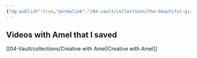 ```yaml
---
{"dg-publish":true,"permalink":"/04-vault/collections/the-beautiful-girl-that-was-amel/","noteIcon":"","created":"2025-09-06T17:02:11.978+02:00","updated":"2025-09-06T17:07:14.750+02:00"}
---
```











## Videos with Amel that I saved



[[04-Vault/collections/Creative with Amel\|Creative with Amel]]




















